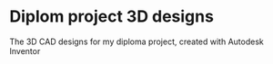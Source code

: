 # Diplom project 3D designs
The 3D CAD designs for my diploma project, created with Autodesk Inventor
